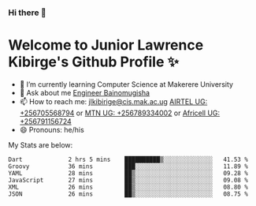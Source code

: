 ### Hi there 👋 
# Welcome to Junior Lawrence Kibirge's Github Profile ✨
 
<!--
**juniorkibirige/juniorkibirige** is a ✨ _special_ ✨ repository because its `README.md` (this file) appears on your GitHub profile.

Here are some ideas to get you started:

- 🔭 I’m currently working on ...
- 🌱 I’m currently learning ...
- 👯 I’m looking to collaborate on ...
- 🤔 I’m looking for help with ...
- 💬 Ask me about ...
- 📫 How to reach me: ...
- 😄 Pronouns: ...
- ⚡ Fun fact: ...
-->
- 🌱 I’m currently learning Computer Science at Makerere University
- 💬 Ask about me [Engineer Bainomugisha](mailto:baino@mak.ac.ug)
- 📫 How to reach me: [jlkibirige@cis.mak.ac.ug](mailto:jlkibirige@cis.mak.ac.ug) [AIRTEL UG: +256705568794](tel:+256705568794) or [MTN UG: +256789334002](tel:+256789334002) or [Africell UG: +256791156724](tel:+256791156724)
- 😄 Pronouns: he/his

My Stats are below:

<!--START_SECTION:waka-->

```text
Dart             2 hrs 5 mins    ██████████▒░░░░░░░░░░░░░░   41.53 %
Groovy           36 mins         ███░░░░░░░░░░░░░░░░░░░░░░   11.89 %
YAML             28 mins         ██▒░░░░░░░░░░░░░░░░░░░░░░   09.28 %
JavaScript       27 mins         ██▒░░░░░░░░░░░░░░░░░░░░░░   09.08 %
XML              26 mins         ██▒░░░░░░░░░░░░░░░░░░░░░░   08.80 %
JSON             26 mins         ██▒░░░░░░░░░░░░░░░░░░░░░░   08.75 %
```

<!--END_SECTION:waka-->
